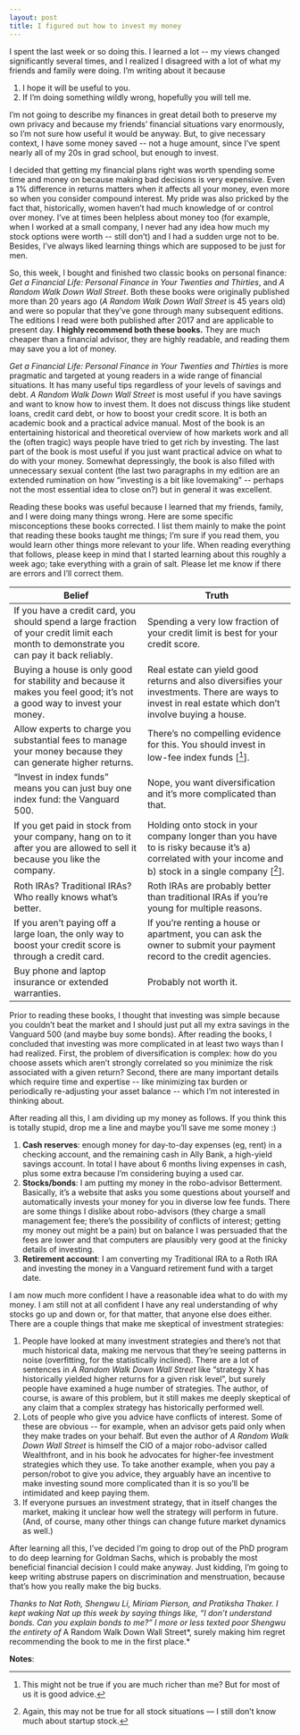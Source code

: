 ```yaml
---
layout: post
title: I figured out how to invest my money
---
```


I spent the last week or so doing this. I learned a lot -- my views changed significantly several times, and I realized I disagreed with a lot of what my friends and family were doing. I’m writing about it because 

1. I hope it will be useful to you. 
2. If I’m doing something wildly wrong, hopefully you will tell me. 

I’m not going to describe my finances in great detail both to preserve my own privacy and because my friends’ financial situations vary enormously, so I’m not sure how useful it would be anyway. But, to give necessary context, I have some money saved -- not a huge amount, since I’ve spent nearly all of my 20s in grad school, but enough to invest. 

I decided that getting my financial plans right was worth spending some time and money on because making bad decisions is very expensive. Even a 1% difference in returns matters when it affects all your money, even more so when you consider compound interest. My pride was also pricked by the fact that, historically, women haven’t had much knowledge of or control over money. I’ve at times been helpless about money too (for example, when I worked at a small company, I never had any idea how much my stock options were worth -- still don’t) and I had a sudden urge not to be. Besides, I’ve always liked learning things which are supposed to be just for men.

So, this week, I bought and finished two classic books on personal finance: *Get a Financial Life: Personal Finance in Your Twenties and Thirties*, and *A Random Walk Down Wall Street*. Both these books were originally published more than 20 years ago (*A Random Walk Down Wall Street* is 45 years old) and were so popular that they’ve gone through many subsequent editions. The editions I read were both published after 2017 and are applicable to present day. **I highly recommend both these books.** They are much cheaper than a financial advisor, they are highly readable, and reading them may save you a lot of money. 

*Get a Financial Life: Personal Finance in Your Twenties and Thirties* is more pragmatic and targeted at young readers in a wide range of financial situations. It has many useful tips regardless of your levels of savings and debt. *A Random Walk Down Wall Street* is most useful if you have savings and want to know how to invest them. It does not discuss things like student loans, credit card debt, or how to boost your credit score. It is both an academic book and a practical advice manual. Most of the book is an entertaining historical and theoretical overview of how markets work and all the (often tragic) ways people have tried to get rich by investing. The last part of the book is most useful if you just want practical advice on what to do with your money. Somewhat depressingly, the book is also filled with unnecessary sexual content (the last two paragraphs in my edition are an extended rumination on how “investing is a bit like lovemaking” -- perhaps not the most essential idea to close on?) but in general it was excellent. 

Reading these books was useful because I learned that my friends, family, and I were doing many things wrong. Here are some specific misconceptions these books corrected. I list them mainly to make the point that reading these books taught me things; I’m sure if you read them, you would learn other things more relevant to your life. When reading everything that follows, please keep in mind that I started learning about this roughly a week ago; take everything with a grain of salt. Please let me know if there are errors and I’ll correct them. 
    
| Belief | Truth | 
| ------ | ----- |
| If you have a credit card, you should spend a large fraction of your credit limit each month to demonstrate you can pay it back reliably. |Spending a very low fraction of your credit limit is best for your credit score. | 
| Buying a house is only good for stability and because it makes you feel good; it’s not a good way to invest your money. | Real estate can yield good returns and also diversifies your investments. There are ways to invest in real estate which don’t involve buying a house. | 
| Allow experts to charge you substantial fees to manage your money because they can generate higher returns. | There’s no compelling evidence for this. You should invest in low-fee index funds [[^1]].| 
| “Invest in index funds” means you can just buy one index fund: the Vanguard 500. | Nope, you want diversification and it’s more complicated than that. | 
| If you get paid in stock from your company, hang on to it after you are allowed to sell it because you like the company. | Holding onto stock in your company longer than you have to is risky because it’s a) correlated with your income and b) stock in a single company [[^2]].| 
| Roth IRAs? Traditional IRAs? Who really knows what’s better. | Roth IRAs are probably better than traditional IRAs if you’re young for multiple reasons. | 
| If you aren’t paying off a large loan, the only way to boost your credit score is through a credit card. | If you’re renting a house or apartment, you can ask the owner to submit your payment record to the credit agencies. | 
| Buy phone and laptop insurance or extended warranties. | Probably not worth it. | 

Prior to reading these books, I thought that investing was simple because you couldn’t beat the market and I should just put all my extra savings in the Vanguard 500 (and maybe buy some bonds). After reading the books, I concluded that investing was more complicated in at least two ways than I had realized. First, the problem of diversification is complex: how do you choose assets which aren’t strongly correlated so you minimize the risk associated with a given return?  Second, there are many important details which require time and expertise -- like minimizing tax burden or periodically re-adjusting your asset balance -- which I’m not interested in thinking about. 

After reading all this, I am dividing up my money as follows. If you think this is totally stupid, drop me a line and maybe you’ll save me some money :)

1. **Cash reserves**: enough money for day-to-day expenses (eg, rent) in a checking account, and the remaining cash in Ally Bank, a high-yield savings account. In total I have about 6 months living expenses in cash, plus some extra because I’m considering buying a used car. 
2. **Stocks/bonds**: I am putting my money in the robo-advisor Betterment. Basically, it’s a website that asks you some questions about yourself and automatically invests your money for you in diverse low fee funds. There are some things I dislike about robo-advisors (they charge a small management fee; there’s the possibility of conflicts of interest; getting my money out might be a pain) but on balance I was persuaded that the fees are lower and that computers are plausibly very good at the finicky details of investing. 
3. **Retirement account**: I am converting my Traditional IRA to a Roth IRA and investing the money in a Vanguard retirement fund with a target date.  

I am now much more confident I have a reasonable idea what to do with my money. I am still not at all confident I have any real understanding of why stocks go up and down or, for that matter, that anyone else does either. There are a couple things that make me skeptical of investment strategies:

1. People have looked at many investment strategies and there’s not that much historical data, making me nervous that they’re seeing patterns in noise (overfitting, for the statistically inclined). There are a lot of sentences in *A Random Walk Down Wall Street* like “strategy X has historically yielded higher returns for a given risk level”, but surely people have examined a huge number of strategies. The author, of course, is aware of this problem, but it still makes me deeply skeptical of any claim that a complex strategy has historically performed well. 
2. Lots of people who give you advice have conflicts of interest. Some of these are obvious -- for example, when an advisor gets paid only when they make trades on your behalf. But even the author of *A Random Walk Down Wall Street* is himself the CIO of a major robo-advisor called Wealthfront, and in his book he advocates for higher-fee investment strategies which they use. To take another example, when you pay a person/robot to give you advice, they arguably have an incentive to make investing sound more complicated than it is so you’ll be intimidated and keep paying them. 
3. If everyone pursues an investment strategy, that in itself changes the market, making it unclear how well the strategy will perform in future. (And, of course, many other things can change future market dynamics as well.) 

After learning all this, I’ve decided I’m going to drop out of the PhD program to do deep learning for Goldman Sachs, which is probably the most beneficial financial decision I could make anyway. Just kidding, I’m going to keep writing abstruse papers on discrimination and menstruation, because that’s how you really make the big bucks. 

*Thanks to Nat Roth, Shengwu Li, Miriam Pierson, and Pratiksha Thaker. I kept waking Nat up this week by saying things like, “I don’t understand bonds. Can you explain bonds to me?” I more or less texted poor Shengwu the entirety of* A Random Walk Down Wall Street*, surely making him regret recommending the book to me in the first place.*

**Notes**: 

[^1]: This might not be true if you are much richer than me? But for most of us it is good advice.
[^2]: Again, this may not be true for all stock situations — I still don’t know much about startup stock.
